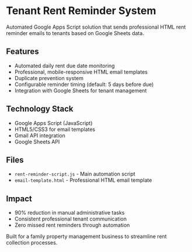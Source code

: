
# Tenant Rent Reminder System

Automated Google Apps Script solution that sends professional HTML rent reminder emails to tenants based on Google Sheets data.

## Features
- Automated daily rent due date monitoring
- Professional, mobile-responsive HTML email templates
- Duplicate prevention system
- Configurable reminder timing (default: 5 days before due)
- Integration with Google Sheets for tenant management

## Technology Stack
- Google Apps Script (JavaScript)
- HTML5/CSS3 for email templates
- Gmail API integration
- Google Sheets API

## Files
- `rent-reminder-script.js` - Main automation script
- `email-template.html` - Professional HTML email template

## Impact
- 90% reduction in manual administrative tasks
- Consistent professional tenant communication
- Zero missed rent reminders through automation

Built for a family property management business to streamline rent collection processes.
